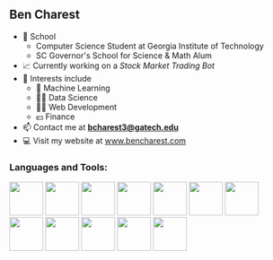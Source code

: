 ## Ben Charest 

- 🏫 School
  - Computer Science Student at Georgia Institute of Technology
  - SC Governor's School for Science & Math Alum
- 📈 Currently working on a _Stock Market Trading Bot_
- 🌱 Interests include
  - 🧠 Machine Learning
  - 👨‍🔬 Data Science
  - 👨‍💻 Web Development
  - 💵 Finance
- 📫 Contact me at **bcharest3@gatech.edu**
- 💻 Visit my website at www.bencharest.com

<h3 align="left">Languages and Tools:</h3> 
<div align="left">
<img src="https://cdn.jsdelivr.net/gh/devicons/devicon/icons/python/python-original.svg" height = 60 width = 60 />
<img src="https://cdn.jsdelivr.net/gh/devicons/devicon/icons/java/java-original.svg" height = 60 width = 60 />
<img src="https://cdn.jsdelivr.net/gh/devicons/devicon/icons/javascript/javascript-original.svg" height = 60 width = 60/>
<img src="https://cdn.jsdelivr.net/gh/devicons/devicon/icons/matlab/matlab-original.svg" height = 60 width = 60/>
<img src="https://cdn.jsdelivr.net/gh/devicons/devicon/icons/mysql/mysql-original-wordmark.svg" height = 60 width = 60/>
<img src="https://cdn.jsdelivr.net/gh/devicons/devicon/icons/html5/html5-original.svg" height = 60 width = 60/>
<img src="https://cdn.jsdelivr.net/gh/devicons/devicon/icons/css3/css3-original.svg" height = 60 width = 60/>
<img src="https://cdn.jsdelivr.net/gh/devicons/devicon/icons/react/react-original.svg" height = 60 width = 60/>
<img src="https://cdn.jsdelivr.net/gh/devicons/devicon/icons/nextjs/nextjs-line.svg" height = 60 width = 60/>
<img src="https://cdn.jsdelivr.net/gh/devicons/devicon/icons/tailwindcss/tailwindcss-plain.svg" height = 60 width = 60/>  
<img src="https://cdn.jsdelivr.net/gh/devicons/devicon/icons/pandas/pandas-original.svg" height = 60 width = 60/>
<img src="https://cdn.jsdelivr.net/gh/devicons/devicon/icons/vscode/vscode-original.svg" height = 60 width = 60/>
          
          
          
          
          
                    
</div>
